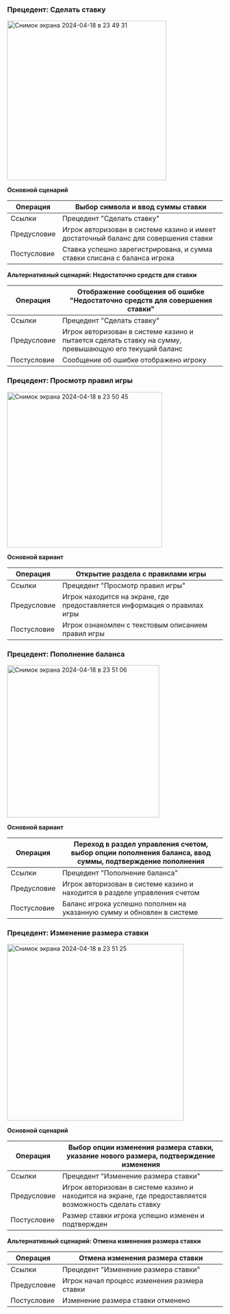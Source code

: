 ### Прецедент: Сделать ставку
<img width="372" alt="Снимок экрана 2024-04-18 в 23 49 31" src="https://github.com/LizardTekuteva/fortune/assets/164531160/25d35ae2-6825-4be0-a837-6547b1468ab2">

**Основной сценарий**

| Операция    | Выбор символа и ввод суммы ставки |
|-------------|------------------------------------|
| Ссылки      | Прецедент "Сделать ставку"         |
| Предусловие | Игрок авторизован в системе казино и имеет достаточный баланс для совершения ставки |
| Постусловие | Ставка успешно зарегистрирована, и сумма ставки списана с баланса игрока |

**Альтернативный сценарий: Недостаточно средств для ставки**

| Операция    | Отображение сообщения об ошибке "Недостаточно средств для совершения ставки" |
|-------------|---------------------------------------------------------------------------|
| Ссылки      | Прецедент "Сделать ставку"                                                |
| Предусловие | Игрок авторизован в системе казино и пытается сделать ставку на сумму, превышающую его текущий баланс |
| Постусловие | Сообщение об ошибке отображено игроку |



### Прецедент: Просмотр правил игры
<img width="362" alt="Снимок экрана 2024-04-18 в 23 50 45" src="https://github.com/LizardTekuteva/fortune/assets/164531160/ebeb0798-bd3d-4985-bdea-afcc018e3acf">

**Основной вариант**

| Операция    | Открытие раздела с правилами игры |
|-------------|-------------------------------------|
| Ссылки      | Прецедент "Просмотр правил игры"   |
| Предусловие | Игрок находится на экране, где предоставляется информация о правилах игры |
| Постусловие | Игрок ознакомлен с текстовым описанием правил игры |


### Прецедент: Пополнение баланса
<img width="355" alt="Снимок экрана 2024-04-18 в 23 51 06" src="https://github.com/LizardTekuteva/fortune/assets/164531160/d3a0c576-28b4-4c34-bd60-250a3f9fa909">

**Основной вариант**

| Операция    | Переход в раздел управления счетом, выбор опции пополнения баланса, ввод суммы, подтверждение пополнения |
|-------------|--------------------------------------------------------------------------------------------------------------|
| Ссылки      | Прецедент "Пополнение баланса"                                                                              |
| Предусловие | Игрок авторизован в системе казино и находится в разделе управления счетом                                   |
| Постусловие | Баланс игрока успешно пополнен на указанную сумму и обновлен в системе                                        |


### Прецедент: Изменение размера ставки
<img width="412" alt="Снимок экрана 2024-04-18 в 23 51 25" src="https://github.com/LizardTekuteva/fortune/assets/164531160/a403ef90-5490-4fce-9785-c1b1f54e8aff">

**Основной сценарий**

| Операция    | Выбор опции изменения размера ставки, указание нового размера, подтверждение изменения |
|-------------|-----------------------------------------------------------------------------------------|
| Ссылки      | Прецедент "Изменение размера ставки"                                                     |
| Предусловие | Игрок авторизован в системе казино и находится на экране, где предоставляется возможность сделать ставку |
| Постусловие | Размер ставки игрока успешно изменен и подтвержден                                      |

**Альтернативный сценарий: Отмена изменения размера ставки**

| Операция    | Отмена изменения размера ставки |
|-------------|----------------------------------|
| Ссылки      | Прецедент "Изменение размера ставки" |
| Предусловие | Игрок начал процесс изменения размера ставки |
| Постусловие | Изменение размера ставки отменено |
